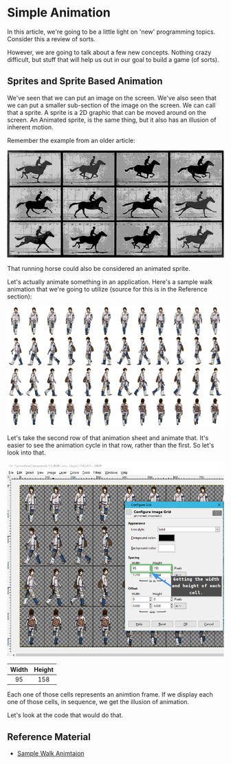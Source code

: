 # Simple Animation

In this article, we're going to be a little light on 'new' programming topics. Consider this a review of sorts.

However, we are going to talk about a few new concepts. Nothing crazy difficult, but stuff that will help us out in our goal to build a game (of sorts).

## Sprites and Sprite Based Animation

We've seen that we can put an image on the screen. We've also seen that we can put a smaller sub-section of the image on the screen. We can call that a sprite. A sprite is a 2D graphic that can be moved around on the screen. An Animated sprite, is the same thing, but it also has an illusion of inherent motion.

Remember the example from an older article:

![Running Horse](images/running-horse.gif)

That running horse could also be considered an animated sprite.

Let's actually animate something in an application.  Here's a sample walk animation that we're going to utilize (source for this is in the Reference section):

![Walk animation](images/animsheet.png)

Let's take the second row of that animation sheet and animate that. It's easier to see the animation cycle in that row, rather than the first. So let's look into that.

![looking at the anim sheet](images/animsheet_gridlines.png)

| Width | Height |
|:-----:|:------:|
| 95 | 158 |

Each one of those cells represents an animtion frame. If we display each one of those cells, in sequence, we get the illusion of animation.

Let's look at the code that would do that.

## Reference Material

- [Sample Walk Animtaion](https://mattrobenolt.com/jquery-sprite-plugin/)
